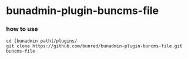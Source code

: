 # bunadmin-plugin-buncms-file

### how to use

```
cd [bunadmin path]/plugins/
git clone https://github.com/bunred/bunadmin-plugin-buncms-file.git buncms-file
```
